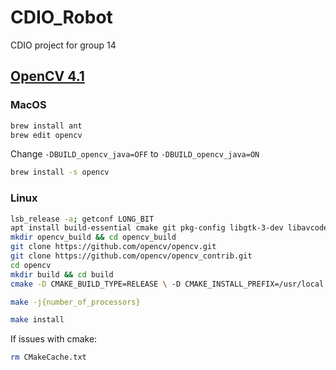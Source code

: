 # CDIO_Robot
CDIO project for group 14


## [OpenCV 4.1](https://opencv-java-tutorials.readthedocs.io/en/latest/01-installing-opencv-for-java.html)

### MacOS
```bash
brew install ant
brew edit opencv
```
Change `-DBUILD_opencv_java=OFF` to `-DBUILD_opencv_java=ON`

```bash
brew install -s opencv
```

### Linux
```bash
lsb_release -a; getconf LONG_BIT
apt install build-essential cmake git pkg-config libgtk-3-dev libavcodec-dev libavformat-dev libswscale-dev libv4l-dev libxvidcore-dev libx264-dev libjpeg-dev libpng-dev libtiff-dev gfortran openexr python3-dev python3-numpy libtbb2 libtbb-dev libdc1394-22-dev -y
mkdir opencv_build && cd opencv_build
git clone https://github.com/opencv/opencv.git
git clone https://github.com/opencv/opencv_contrib.git
cd opencv
mkdir build && cd build
cmake -D CMAKE_BUILD_TYPE=RELEASE \ -D CMAKE_INSTALL_PREFIX=/usr/local \ -D INSTALL_C_EXAMPLES=ON \ -D INSTALL_PYTHON_EXAMPLES=ON \ -D OPENCV_EXTRA_MODULES_PATH=~/opencv_build/opencv_contrib/modules \ -D BUILD_EXAMPLES=ON ..
```

```bash
make -j{number_of_processors}
```

```bash
make install
```

If issues with cmake:
```bash
rm CMakeCache.txt
```
